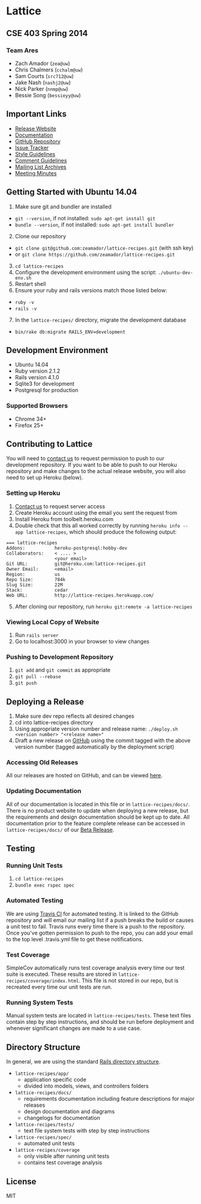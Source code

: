 # Lattice
## CSE 403 Spring 2014
### Team Ares
- Zach Amador (`zea@uw`)
- Chris Chalmers (`cchalm@uw`)
- Sam Courts (`src712@uw`)
- Jake Nash (`nashj2@uw`)
- Nick Parker (`nnmp@uw`)
- Bessie Song (`bessieyy@uw`)

## Important Links
- [Release Website](http://lattice-recipes.herokuapp.com/)
- [Documentation](https://github.com/zeamador/lattice-recipes/tree/master/docs)
- [GitHub Repository](https://github.com/zeamador/lattice-recipes)
- [Issue Tracker](https://github.com/zeamador/lattice-recipes/issues)
- [Style Guidelines](https://github.com/styleguide/ruby)
- [Comment Guidelines](http://tomdoc.org/)
- [Mailing List Archives](http://mailman1.u.washington.edu/pipermail/cse403_ares/)
- [Meeting Minutes](https://docs.google.com/document/d/1ojSoqqIhGlx7bhAVIOo-5m7rPOyhUua67JkJ6k-VrRg/edit?usp=sharing)

## Getting Started with Ubuntu 14.04
1. Make sure git and bundler are installed
 - ``git --version``, if not installed: ``sudo apt-get install git``
 - ``bundle --version``, if not installed: ``sudo apt-get install bundler``
2. Clone our repository
 - ``git clone git@github.com:zeamador/lattice-recipes.git`` (with ssh key)
 - or ``git clone https://github.com/zeamador/lattice-recipes.git``
3. ``cd lattice-recipes``
4. Configure the development environment using the script:
   ``./ubuntu-dev-env.sh``
5. Restart shell
6. Ensure your ruby and rails versions match those listed below:
 - ``ruby -v``
 - ``rails -v``
7. In the ``lattice-recipes/`` directory, migrate the development database
 - ``bin/rake db:migrate RAILS_ENV=development``
 
## Development Environment
- Ubuntu 14.04
- Ruby version 2.1.2
- Rails version 4.1.0
- Sqlite3 for development
- Postgresql for production

### Supported Browsers
- Chrome 34+
- Firefox 25+

## Contributing to Lattice
You will need to [contact us][contact] to 
request permission to push to our development repository. If you want 
to be able to push to our Heroku repository and make changes to the 
actual release website, you will also need to set up Heroku (below).

### Setting up Heroku
1. [Contact us][contact] to request server access
2. Create Heroku account using the email you sent the request from
3. Install Heroku from toolbelt.heroku.com
4. Double check that this all worked correctly by running
   ``heroku info --app lattice-recipes``,
   which should produce the following output:  
```
=== lattice-recipes
Addons:           heroku-postgresql:hobby-dev
Collaborators:    < .... >
                  <your email>
Git URL:          git@heroku.com:lattice-recipes.git
Owner Email:      <email>
Region:           us
Repo Size:        784k
Slug Size:        22M
Stack:            cedar
Web URL:          http://lattice-recipes.herokuapp.com/
```
5. After cloning our repository, run
   ``heroku git:remote -a lattice-recipes``
   
### Viewing Local Copy of Website
1. Run ``rails server``
2. Go to localhost:3000 in your browser to view changes

### Pushing to Development Repository
1. ``git add`` and ``git commit`` as appropriate
2. ``git pull --rebase`` 
3. ``git push``

## Deploying a Release
1. Make sure dev repo reflects all desired changes
2. cd into lattice-recipes directory
3. Using appropriate version number and release name:
    ``./deploy.sh <version number> "<release name>"``
4. Draft a new release on [GitHub][releases] using the commit tagged with the above version number 
(tagged automatically by the deployment script)
    
### Accessing Old Releases
All our releases are hosted on GitHub, and can be viewed [here][releases].

### Updating Documentation
All of our documentation is located in this file or in ``lattice-recipes/docs/``.
There is no product website to update when deploying a new release, but the
requirements and design documentation should be kept up to date. All documentation
prior to the feature complete release can be accessed in ``lattice-recipes/docs/``
of our [Beta Release][beta].

## Testing

### Running Unit Tests
1. ``cd lattice-recipes``
2. ``bundle exec rspec spec`` 

### Automated Testing
We are using [Travis CI][travis]
for automated testing. It is linked to the GitHub repository and will email
our mailing list if a push breaks the build or causes a unit test to
fail. Travis runs every time there is a push to the repository. Once you've
gotten permission to push to the repo, you can add your email to the top
level .travis.yml file to get these notifications.

### Test Coverage
SimpleCov automatically runs test coverage analysis every time our test suite is 
executed. These results are stored in ``lattice-recipes/coverage/index.html``. This
file is not stored in our repo, but is recreated every time our unit tests are run.

### Running System Tests
Manual system tests are located in ``lattice-recipes/tests``. These text files
contain step by step instructions, and should be run before deployment and whenever
significant changes are made to a use case.

## Directory Structure
In general, we are using the standard [Rails directory structure][rails].
 - `lattice-recipes/app/`
    - application specific code
    - divided into models, views, and controllers folders
 - `lattice-recipes/docs/`
    - requirements documentation including feature descriptions for major releases
    - design documentation and diagrams
    - changelogs for documentation
 - `lattice-recipes/tests/`
    - text file system tests with step by step instructions
 - `lattice-recipes/spec/`
    - automated unit tests
 - `lattice-recipes/coverage`
    - only visible after running unit tests
    - contains test coverage analysis

## License
MIT

[travis]:https://travis-ci.org/zeamador/lattice-recipes
[contact]:mailto:cse403_ares@u.washington.edu
[rails]:http://www.tutorialspoint.com/ruby-on-rails/rails-directory-structure.htm
[releases]:https://github.com/zeamador/lattice-recipes/releases
[beta]:https://github.com/zeamador/lattice-recipes/releases/tag/v0.2.1
